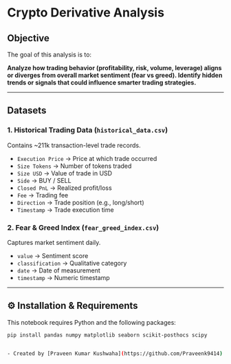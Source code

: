 # Crypto Derivative Analysis

## Objective  
The goal of this analysis is to:  

**Analyze how trading behavior (profitability, risk, volume, leverage) aligns or diverges from overall market sentiment (fear vs greed). Identify hidden trends or signals that could influence smarter trading strategies.**

---

##  Datasets  

### 1. Historical Trading Data (`historical_data.csv`)  
Contains ~211k transaction-level trade records.  

- `Execution Price` → Price at which trade occurred  
- `Size Tokens` → Number of tokens traded  
- `Size USD` → Value of trade in USD  
- `Side` → BUY / SELL  
- `Closed PnL` → Realized profit/loss  
- `Fee` → Trading fee  
- `Direction` → Trade position (e.g., long/short)  
- `Timestamp` → Trade execution time  

### 2. Fear & Greed Index (`fear_greed_index.csv`)  
Captures market sentiment daily.  

- `value` → Sentiment score
- `classification` → Qualitative category
- `date` → Date of measurement  
- `timestamp` → Numeric timestamp

---

## ⚙️ Installation & Requirements  

This notebook requires Python and the following packages:  

```bash
pip install pandas numpy matplotlib seaborn scikit-posthocs scipy


- Created by [Praveen Kumar Kushwaha](https://github.com/Praveenk9414)